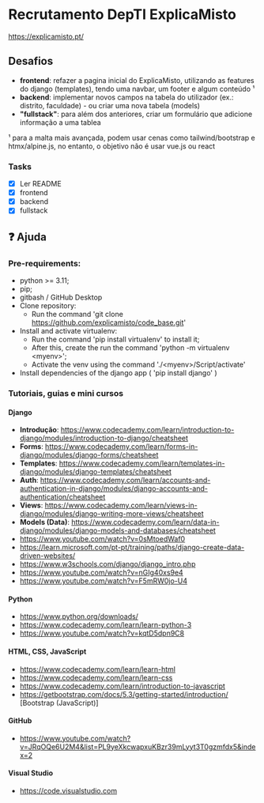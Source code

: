 # Recrutamento DepTI ExplicaMisto

https://explicamisto.pt/

## Desafios
- <strong>**frontend**</strong>: refazer a pagina inicial do ExplicaMisto, utilizando as features do django (templates), tendo uma navbar, um footer e algum conteúdo ¹
- <strong>**backend**</strong>: implementar novos campos na tabela do utilizador (ex.: distrito, faculdade) - ou criar uma nova tabela (models)
- <strong>**"fullstack"**</strong>: para além dos anteriores, criar um formulário que adicione informação a uma tablea

¹ para a malta mais avançada, podem usar cenas como tailwind/bootstrap 
e htmx/alpine.js, no entanto, o objetivo não é usar vue.js ou react

### Tasks
- [x] Ler README
- [x] frontend
- [x] backend
- [x] fullstack

## &#10067; Ajuda
### Pre-requirements:
- python >= 3.11;
- pip;
- gitbash / GitHub Desktop
- Clone repository:
    - Run the command 'git clone https://github.com/explicamisto/code_base.git'
- Install and activate virtualenv:
    - Run the command 'pip install virtualenv' to install it;
    - After this, create the run the command 'python -m virtualenv \<myenv\>';
    - Activate the venv using the command './\<myenv\>/Script/activate'
- Install dependencies of the django app ( 'pip install django' )

### Tutoriais, guias e mini cursos

#### Django
- <strong>**Introdução**</strong>: https://www.codecademy.com/learn/introduction-to-django/modules/introduction-to-django/cheatsheet
- <strong>**Forms**</strong>: https://www.codecademy.com/learn/forms-in-django/modules/django-forms/cheatsheet
- <strong>**Templates**</strong>: https://www.codecademy.com/learn/templates-in-django/modules/django-templates/cheatsheet
- <strong>**Auth**</strong>: https://www.codecademy.com/learn/accounts-and-authentication-in-django/modules/django-accounts-and-authentication/cheatsheet
- <strong>**Views**</strong>: https://www.codecademy.com/learn/views-in-django/modules/django-writing-more-views/cheatsheet
- <strong>**Models (Data)**</strong>: https://www.codecademy.com/learn/data-in-django/modules/django-models-and-databases/cheatsheet
- https://www.youtube.com/watch?v=0sMtoedWaf0
- https://learn.microsoft.com/pt-pt/training/paths/django-create-data-driven-websites/
- https://www.w3schools.com/django/django_intro.php
- https://www.youtube.com/watch?v=nGIg40xs9e4
- https://www.youtube.com/watch?v=F5mRW0jo-U4

#### Python
- https://www.python.org/downloads/
- https://www.codecademy.com/learn/learn-python-3
- https://www.youtube.com/watch?v=kqtD5dpn9C8

#### HTML, CSS, JavaScript
- https://www.codecademy.com/learn/learn-html
- https://www.codecademy.com/learn/learn-css
- https://www.codecademy.com/learn/introduction-to-javascript
- https://getbootstrap.com/docs/5.3/getting-started/introduction/ [Bootstrap (JavaScript)]

#### GitHub
- https://www.youtube.com/watch?v=JRqOQe6U2M4&list=PL9yeXkcwapxuKBzr39mLyyt3T0gzmfdx5&index=2

#### Visual Studio
- https://code.visualstudio.com

